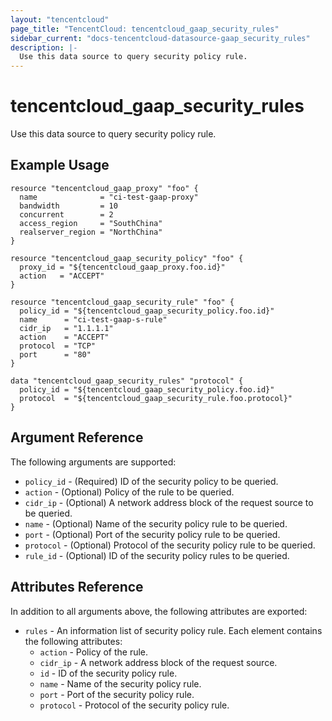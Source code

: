```yaml
---
layout: "tencentcloud"
page_title: "TencentCloud: tencentcloud_gaap_security_rules"
sidebar_current: "docs-tencentcloud-datasource-gaap_security_rules"
description: |-
  Use this data source to query security policy rule.
---
```


# tencentcloud_gaap_security_rules

Use this data source to query security policy rule.

## Example Usage

```hcl
resource "tencentcloud_gaap_proxy" "foo" {
  name              = "ci-test-gaap-proxy"
  bandwidth         = 10
  concurrent        = 2
  access_region     = "SouthChina"
  realserver_region = "NorthChina"
}

resource "tencentcloud_gaap_security_policy" "foo" {
  proxy_id = "${tencentcloud_gaap_proxy.foo.id}"
  action   = "ACCEPT"
}

resource "tencentcloud_gaap_security_rule" "foo" {
  policy_id = "${tencentcloud_gaap_security_policy.foo.id}"
  name      = "ci-test-gaap-s-rule"
  cidr_ip   = "1.1.1.1"
  action    = "ACCEPT"
  protocol  = "TCP"
  port      = "80"
}

data "tencentcloud_gaap_security_rules" "protocol" {
  policy_id = "${tencentcloud_gaap_security_policy.foo.id}"
  protocol  = "${tencentcloud_gaap_security_rule.foo.protocol}"
}
```

## Argument Reference

The following arguments are supported:

* `policy_id` - (Required) ID of the security policy to be queried.
* `action` - (Optional) Policy of the rule to be queried.
* `cidr_ip` - (Optional) A network address block of the request source to be queried.
* `name` - (Optional) Name of the security policy rule to be queried.
* `port` - (Optional) Port of the security policy rule to be queried.
* `protocol` - (Optional) Protocol of the security policy rule to be queried.
* `rule_id` - (Optional) ID of the security policy rules to be queried.

## Attributes Reference

In addition to all arguments above, the following attributes are exported:

* `rules` - An information list of security policy rule. Each element contains the following attributes:
  * `action` - Policy of the rule.
  * `cidr_ip` - A network address block of the request source.
  * `id` - ID of the security policy rule.
  * `name` - Name of the security policy rule.
  * `port` - Port of the security policy rule.
  * `protocol` - Protocol of the security policy rule.


